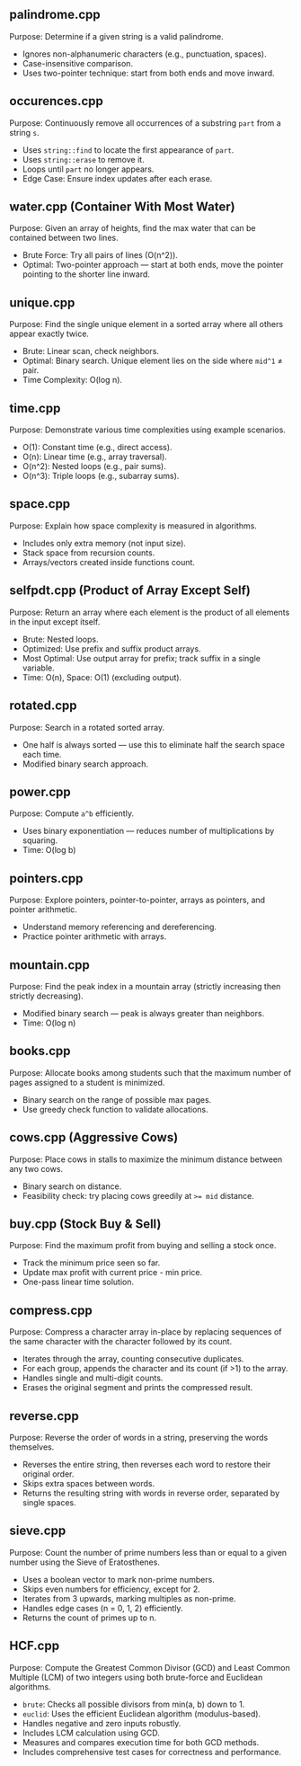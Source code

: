## palindrome.cpp
Purpose: Determine if a given string is a valid palindrome.

- Ignores non-alphanumeric characters (e.g., punctuation, spaces).
- Case-insensitive comparison.
- Uses two-pointer technique: start from both ends and move inward.

## occurences.cpp
Purpose: Continuously remove all occurrences of a substring `part` from a string `s`.

- Uses `string::find` to locate the first appearance of `part`.
- Uses `string::erase` to remove it.
- Loops until `part` no longer appears.
- Edge Case: Ensure index updates after each erase.

## water.cpp (Container With Most Water)
Purpose: Given an array of heights, find the max water that can be contained between two lines.

- Brute Force: Try all pairs of lines (O(n^2)).
- Optimal: Two-pointer approach — start at both ends, move the pointer pointing to the shorter line inward.

## unique.cpp
Purpose: Find the single unique element in a sorted array where all others appear exactly twice.

- Brute: Linear scan, check neighbors.
- Optimal: Binary search. Unique element lies on the side where `mid^1` ≠ pair.
- Time Complexity: O(log n).

## time.cpp
Purpose: Demonstrate various time complexities using example scenarios.

- O(1): Constant time (e.g., direct access).
- O(n): Linear time (e.g., array traversal).
- O(n^2): Nested loops (e.g., pair sums).
- O(n^3): Triple loops (e.g., subarray sums).

## space.cpp
Purpose: Explain how space complexity is measured in algorithms.

- Includes only extra memory (not input size).
- Stack space from recursion counts.
- Arrays/vectors created inside functions count.

## selfpdt.cpp (Product of Array Except Self)
Purpose: Return an array where each element is the product of all elements in the input except itself.

- Brute: Nested loops.
- Optimized: Use prefix and suffix product arrays.
- Most Optimal: Use output array for prefix; track suffix in a single variable.
- Time: O(n), Space: O(1) (excluding output).

## rotated.cpp
Purpose: Search in a rotated sorted array.

- One half is always sorted — use this to eliminate half the search space each time.
- Modified binary search approach.

## power.cpp
Purpose: Compute `a^b` efficiently.

- Uses binary exponentiation — reduces number of multiplications by squaring.
- Time: O(log b)

## pointers.cpp
Purpose: Explore pointers, pointer-to-pointer, arrays as pointers, and pointer arithmetic.

- Understand memory referencing and dereferencing.
- Practice pointer arithmetic with arrays.

## mountain.cpp
Purpose: Find the peak index in a mountain array (strictly increasing then strictly decreasing).

- Modified binary search — peak is always greater than neighbors.
- Time: O(log n)

## books.cpp
Purpose: Allocate books among students such that the maximum number of pages assigned to a student is minimized.

- Binary search on the range of possible max pages.
- Use greedy check function to validate allocations.

## cows.cpp (Aggressive Cows)
Purpose: Place cows in stalls to maximize the minimum distance between any two cows.

- Binary search on distance.
- Feasibility check: try placing cows greedily at `>= mid` distance.

## buy.cpp (Stock Buy & Sell)
Purpose: Find the maximum profit from buying and selling a stock once.

- Track the minimum price seen so far.
- Update max profit with current price - min price.
- One-pass linear time solution.

## compress.cpp
Purpose: Compress a character array in-place by replacing sequences of the same character with the character followed by its count.

- Iterates through the array, counting consecutive duplicates.
- For each group, appends the character and its count (if >1) to the array.
- Handles single and multi-digit counts.
- Erases the original segment and prints the compressed result.

## reverse.cpp
Purpose: Reverse the order of words in a string, preserving the words themselves.

- Reverses the entire string, then reverses each word to restore their original order.
- Skips extra spaces between words.
- Returns the resulting string with words in reverse order, separated by single spaces.

## sieve.cpp
Purpose: Count the number of prime numbers less than or equal to a given number using the Sieve of Eratosthenes.

- Uses a boolean vector to mark non-prime numbers.
- Skips even numbers for efficiency, except for 2.
- Iterates from 3 upwards, marking multiples as non-prime.
- Handles edge cases (n = 0, 1, 2) efficiently.
- Returns the count of primes up to n.

## HCF.cpp
Purpose: Compute the Greatest Common Divisor (GCD) and Least Common Multiple (LCM) of two integers using both brute-force and Euclidean algorithms.

- `brute`: Checks all possible divisors from min(a, b) down to 1.
- `euclid`: Uses the efficient Euclidean algorithm (modulus-based).
- Handles negative and zero inputs robustly.
- Includes LCM calculation using GCD.
- Measures and compares execution time for both GCD methods.
- Includes comprehensive test cases for correctness and performance.


